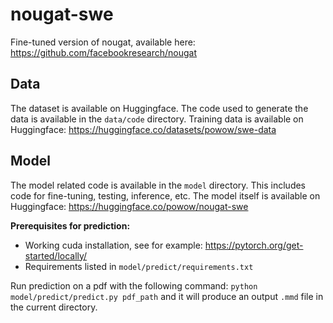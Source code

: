 # nougat-swe
Fine-tuned version of nougat, available here: https://github.com/facebookresearch/nougat

## Data
The dataset is available on Huggingface.
The code used to generate the data is available in the `data/code` directory.
Training data is available on Huggingface: https://huggingface.co/datasets/powow/swe-data

## Model
The model related code is available in the `model` directory.
This includes code for fine-tuning, testing, inference, etc. 
The model itself is available on Huggingface: https://huggingface.co/powow/nougat-swe

**Prerequisites for prediction:**
* Working cuda installation, see for example: https://pytorch.org/get-started/locally/
* Requirements listed in `model/predict/requirements.txt`

Run prediction on a pdf with the following command: `python model/predict/predict.py pdf_path` and it will produce an output `.mmd` file in the current directory.
